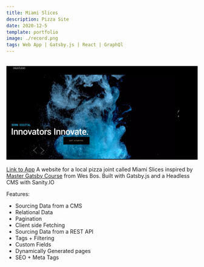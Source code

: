 ```yaml
---
title: Miami Slices
description: Pizza Site
date: 2020-12-5
template: portfolio
image: ./record.png
tags: Web App | Gatsby.js | React | GraphQl 
---
```


<br> 



 <img alt="Miami" src="/record.png">
 

[Link to App](https://miamislices.netlify.app/)
 A website for a local pizza joint called Miami Slices inspired by [Master Gatsby Course](https://mastergatsby.com/) from Wes Bos. Built with Gatsby.js and a Headless CMS with Sanity.IO


Features:

-   Sourcing Data from a CMS
-   Relational Data
-   Pagination
-   Client side Fetching
-   Sourcing Data from a REST API
-   Tags + Filtering
-   Custom Fields
-   Dynamically Generated pages
-   SEO + Meta Tags

